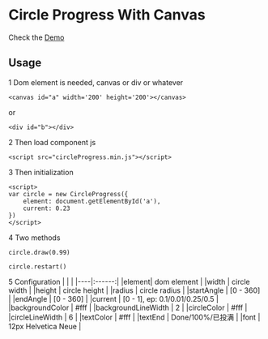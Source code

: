 
# Circle Progress With Canvas

Check the [Demo](http://chenjunhao.cn/circleProgress/)

## Usage

1 Dom element is needed, canvas or div or whatever
```
<canvas id="a" width='200' height='200'></canvas>
```
or
```
<div id="b"></div>
```

2 Then load component js
```
<script src="circleProgress.min.js"></script>
```

3 Then initialization
```
<script>
var circle = new CircleProgress({
	element: document.getElementById('a'),
	current: 0.23
})
</script>
```

4 Two methods
```
circle.draw(0.99)
```
```
circle.restart()
```

5 Configuration
|      | |
|----|:------:|
|element| dom element |
|width | circle width |
|height | circle height |
|radius | circle radius |
|startAngle | [0 - 360] |
|endAngle | [0 - 360] |
|current | [0 - 1], ep: 0.1/0.01/0.25/0.5 |
|backgroundColor | #fff |
|backgroundLineWidth | 2 |
|circleColor | #fff |
|circleLineWidth | 6 |
|textColor | #fff |
|textEnd | Done/100%/已投满 |
|font | 12px Helvetica Neue |

